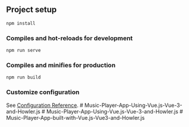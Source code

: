 
## Project setup
```
npm install
```

### Compiles and hot-reloads for development
```
npm run serve
```

### Compiles and minifies for production
```
npm run build
```

### Customize configuration
See [Configuration Reference](https://cli.vuejs.org/config/).
#   M u s i c - P l a y e r - A p p - U s i n g - V u e . j s - V u e - 3 - a n d - H o w l e r . j s 
 
 #   M u s i c - P l a y e r - A p p - U s i n g - V u e . j s - V u e - 3 - a n d - H o w l e r . j s 
 
 #   M u s i c - P l a y e r - A p p - b u i l t - w i t h - V u e . j s - V u e 3 - a n d - H o w l e r . j s 
 
 